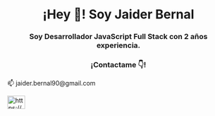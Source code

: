 <h1 align="center">¡Hey 👋! Soy Jaider Bernal</h1>
<h3 align="center">Soy Desarrollador JavaScript Full Stack con 2 años experiencia.</h3>

<h3 align="center">¡Contactame 👇!</h3>
<p align="conter">📫 jaider.bernal90@gmail.com</p>
<p align="left">
  <a href="https://linkedin.com/in/https://www.linkedin.com/in/jaider-bernal" target="blank"><img align="center" src="https://raw.githubusercontent.com/rahuldkjain/github-profile-readme-generator/master/src/images/icons/Social/linked-in-alt.svg" alt="https://www.linkedin.com/in/jjaider-alejandro-bernal-camacho-48204719a" height="30" width="40" /></a>
</p>
